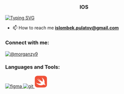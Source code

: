 
<h3 align="center">IOS</h3>

[![Typing SVG](https://readme-typing-svg.herokuapp.com?size=28&duration=3000&color=8957e5&vCenter=true&lines=iOS+Developer)](https://git.io/typing-svg)

- 📫 How to reach me **islombek.pulatov@gmail.com**

<h3 align="left">Connect with me:</h3>
<p align="left">
<a href="https://www.leetcode.com/@morganzy9" target="blank"><img align="center" src="https://raw.githubusercontent.com/rahuldkjain/github-profile-readme-generator/master/src/images/icons/Social/leet-code.svg" alt="@morganzy9" height="30" width="40" /></a>
</p>

<h3 align="left">Languages and Tools:</h3>
<p align="left"> <a href="https://www.figma.com/" target="_blank" rel="noreferrer"> <img src="https://www.vectorlogo.zone/logos/figma/figma-icon.svg" alt="figma" width="40" height="40"/> </a> <a href="https://git-scm.com/" target="_blank" rel="noreferrer"> <img src="https://www.vectorlogo.zone/logos/git-scm/git-scm-icon.svg" alt="git" width="40" height="40"/> </a> <a href="https://developer.apple.com/swift/" target="_blank" rel="noreferrer"> <img src="https://raw.githubusercontent.com/devicons/devicon/master/icons/swift/swift-original.svg" alt="swift" width="40" height="40"/> </a> </p>

